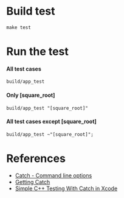 # Build test

```
make test
```

# Run the test

#### All test cases

```
build/app_test
```

#### Only [square_root]

```
build/app_test "[square_root]"
```

#### All test cases except [square_root]

```
build/app_test ~"[square_root]";
```

# References

- [Catch - Command line options](https://github.com/philsquared/Catch/blob/master/docs/command-line.md)
- [Getting Catch](https://github.com/philsquared/Catch/blob/master/docs/tutorial.md)
- [Simple C++ Testing With Catch in Xcode](http://hiltmon.com/blog/2014/10/26/simple-c-plus-plus-testing-with-catch-in-xcode/)
